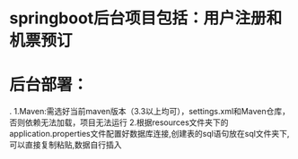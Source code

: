 # springboot后台项目包括：用户注册和机票预订
# 后台部署：
. 1.Maven:需选好当前maven版本（3.3以上均可），settings.xml和Maven仓库，否则依赖无法加载，项目无法运行
  2.根据resources文件夹下的application.properties文件配置好数据库连接,创建表的sql语句放在sql文件夹下,可以直接复制粘贴,数据自行插入
